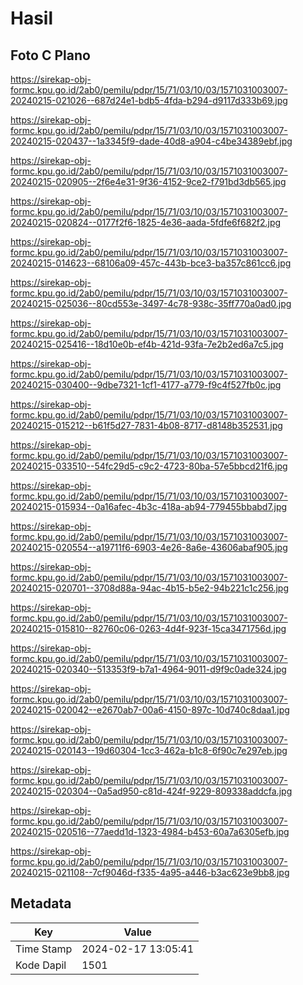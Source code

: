 # Hasil

## Foto C Plano

https://sirekap-obj-formc.kpu.go.id/2ab0/pemilu/pdpr/15/71/03/10/03/1571031003007-20240215-021026--687d24e1-bdb5-4fda-b294-d9117d333b69.jpg

https://sirekap-obj-formc.kpu.go.id/2ab0/pemilu/pdpr/15/71/03/10/03/1571031003007-20240215-020437--1a3345f9-dade-40d8-a904-c4be34389ebf.jpg

https://sirekap-obj-formc.kpu.go.id/2ab0/pemilu/pdpr/15/71/03/10/03/1571031003007-20240215-020905--2f6e4e31-9f36-4152-9ce2-f791bd3db565.jpg

https://sirekap-obj-formc.kpu.go.id/2ab0/pemilu/pdpr/15/71/03/10/03/1571031003007-20240215-020824--0177f2f6-1825-4e36-aada-5fdfe6f682f2.jpg

https://sirekap-obj-formc.kpu.go.id/2ab0/pemilu/pdpr/15/71/03/10/03/1571031003007-20240215-014623--68106a09-457c-443b-bce3-ba357c861cc6.jpg

https://sirekap-obj-formc.kpu.go.id/2ab0/pemilu/pdpr/15/71/03/10/03/1571031003007-20240215-025036--80cd553e-3497-4c78-938c-35ff770a0ad0.jpg

https://sirekap-obj-formc.kpu.go.id/2ab0/pemilu/pdpr/15/71/03/10/03/1571031003007-20240215-025416--18d10e0b-ef4b-421d-93fa-7e2b2ed6a7c5.jpg

https://sirekap-obj-formc.kpu.go.id/2ab0/pemilu/pdpr/15/71/03/10/03/1571031003007-20240215-030400--9dbe7321-1cf1-4177-a779-f9c4f527fb0c.jpg

https://sirekap-obj-formc.kpu.go.id/2ab0/pemilu/pdpr/15/71/03/10/03/1571031003007-20240215-015212--b61f5d27-7831-4b08-8717-d8148b352531.jpg

https://sirekap-obj-formc.kpu.go.id/2ab0/pemilu/pdpr/15/71/03/10/03/1571031003007-20240215-033510--54fc29d5-c9c2-4723-80ba-57e5bbcd21f6.jpg

https://sirekap-obj-formc.kpu.go.id/2ab0/pemilu/pdpr/15/71/03/10/03/1571031003007-20240215-015934--0a16afec-4b3c-418a-ab94-779455bbabd7.jpg

https://sirekap-obj-formc.kpu.go.id/2ab0/pemilu/pdpr/15/71/03/10/03/1571031003007-20240215-020554--a19711f6-6903-4e26-8a6e-43606abaf905.jpg

https://sirekap-obj-formc.kpu.go.id/2ab0/pemilu/pdpr/15/71/03/10/03/1571031003007-20240215-020701--3708d88a-94ac-4b15-b5e2-94b221c1c256.jpg

https://sirekap-obj-formc.kpu.go.id/2ab0/pemilu/pdpr/15/71/03/10/03/1571031003007-20240215-015810--82760c06-0263-4d4f-923f-15ca3471756d.jpg

https://sirekap-obj-formc.kpu.go.id/2ab0/pemilu/pdpr/15/71/03/10/03/1571031003007-20240215-020340--513353f9-b7a1-4964-9011-d9f9c0ade324.jpg

https://sirekap-obj-formc.kpu.go.id/2ab0/pemilu/pdpr/15/71/03/10/03/1571031003007-20240215-020042--e2670ab7-00a6-4150-897c-10d740c8daa1.jpg

https://sirekap-obj-formc.kpu.go.id/2ab0/pemilu/pdpr/15/71/03/10/03/1571031003007-20240215-020143--19d60304-1cc3-462a-b1c8-6f90c7e297eb.jpg

https://sirekap-obj-formc.kpu.go.id/2ab0/pemilu/pdpr/15/71/03/10/03/1571031003007-20240215-020304--0a5ad950-c81d-424f-9229-809338addcfa.jpg

https://sirekap-obj-formc.kpu.go.id/2ab0/pemilu/pdpr/15/71/03/10/03/1571031003007-20240215-020516--77aedd1d-1323-4984-b453-60a7a6305efb.jpg

https://sirekap-obj-formc.kpu.go.id/2ab0/pemilu/pdpr/15/71/03/10/03/1571031003007-20240215-021108--7cf9046d-f335-4a95-a446-b3ac623e9bb8.jpg


## Metadata

| Key        | Value               |
| ---------- | ------------------- |
| Time Stamp | 2024-02-17 13:05:41 |
| Kode Dapil | 1501                |



